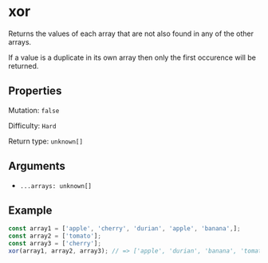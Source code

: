 # xor

Returns the values of each array that are not also found in any of the other arrays.

If a value is a duplicate in its own array then only the first occurence will be returned.

## Properties

Mutation: `false`

Difficulty: `Hard`

Return type: `unknown[]`

## Arguments

- `...arrays: unknown[]`

## Example

```typescript
const array1 = ['apple', 'cherry', 'durian', 'apple', 'banana',];
const array2 = ['tomato'];
const array3 = ['cherry'];
xor(array1, array2, array3); // => ['apple', 'durian', 'banana', 'tomato']
```
